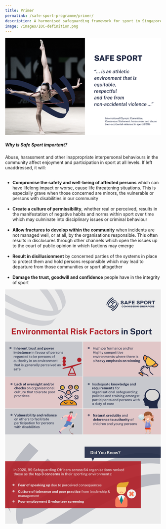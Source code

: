 ```yaml
---
title: Primer
permalink: /safe-sport-programme/primer/
description: A harmonised safeguarding framework for sport in Singapore
image: /images/IOC-definition.png
---
```

![Alt text for image on Isomer site](/images/safesportprimer.png)


##### **Why is Safe Sport important?**

Abuse, harassment and other inappropriate interpersonal behaviours in the community affect enjoyment and participation in sport at all levels. If left unaddressed, it will:<br><br>
* **Compromise the safety and well-being of affected persons** which can have lifelong impact or worse, cause life threatening situations. This is especially grave when those concerned are minors, the vulnerable or persons with disabilities in our community <br><br>
* **Create a culture of permissibility**, whether real or perceived,  results in the manifestation of negative habits and norms within sport over time which may culminate into disciplinary issues or criminal behaviour<br><br>
* **Allow fractures to develop within the community** when incidents are not managed well, or at all, by the
organisations responsible. This often results in disclosures through other channels which open the issues up to the court of public opinion in which factions may emerge<br><br>
* **Result in disillusionment** by concerned parties of the systems in place to protect them and hold persons
responsible which may lead to departure from those communities or sport altogether<br><br>
* **Damage the trust, goodwill and confidence** people have in the integrity of sport 

![Alt text for image on Isomer site](/images/env%20risk%20factor_updated.png)